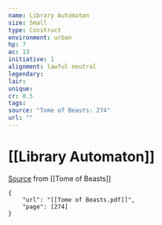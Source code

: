 ```yaml
---
name: Library Automaton
size: Small
type: Construct
environment: urban
hp: 7
ac: 13
initiative: 1
alignment: lawful neutral
legendary: 
lair: 
unique: 
cr: 0.5
tags: 
source: "Tome of Beasts: 274"
url: ""
---
```

# [[Library Automaton]]

[Source](zotero://open-pdf/library/items/ULEQWHJM?page=274) from [[Tome of Beasts]]

```pdf
{
	"url": "[[Tome of Beasts.pdf]]",
	"page": [274]
}
```


